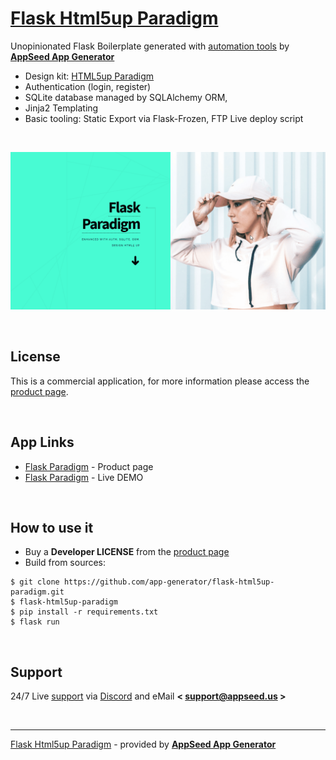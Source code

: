 ﻿# [Flask Html5up Paradigm](https://appseed.us/apps/flask-apps/flask-html5up-paradigm)

Unopinionated Flask Boilerplate generated with [automation tools](https://github.com/app-generator/developer-tools) by **[AppSeed App Generator](https://appseed.us/app-generator)**

- Design kit: [HTML5up Paradigm](https://html5up.net/paradigm-shift)
- Authentication (login, register)
- SQLite database managed by SQLAlchemy ORM,
- Jinja2 Templating
- Basic tooling: Static Export via Flask-Frozen, FTP Live deploy script

<br />

![Flask Html5up Paradigm - Gif animated intro.](https://github.com/app-generator/static/blob/master/products/flask-html5up-paradigm-intro.gif?raw=true)

<br />

## License

This is a commercial application, for more information please access the [product page](https://appseed.us/apps/flask-apps/flask-html5up-paradigm).

<br />

## App Links

- [Flask Paradigm](https://appseed.us/apps/flask-apps/flask-html5up-paradigm) - Product page
- [Flask Paradigm](https://flask-html5up-paradigm.appseed.us/) - Live DEMO

<br />

## How to use it

- Buy a **Developer LICENSE** from the [product page](https://appseed.us/apps/flask-apps/flask-html5up-paradigm)
- Build from sources:

```
$ git clone https://github.com/app-generator/flask-html5up-paradigm.git
$ flask-html5up-paradigm
$ pip install -r requirements.txt 
$ flask run
```

<br />

## Support

24/7 Live [support](appseed.us/support) via [Discord](https://discord.gg/fZC6hup) and eMail **< support@appseed.us >**

<br />

---
[Flask Html5up Paradigm](https://appseed.us/apps/flask-apps/flask-html5up-paradigm) - provided by **[AppSeed App Generator](https://appseed.us/app-generator)**
